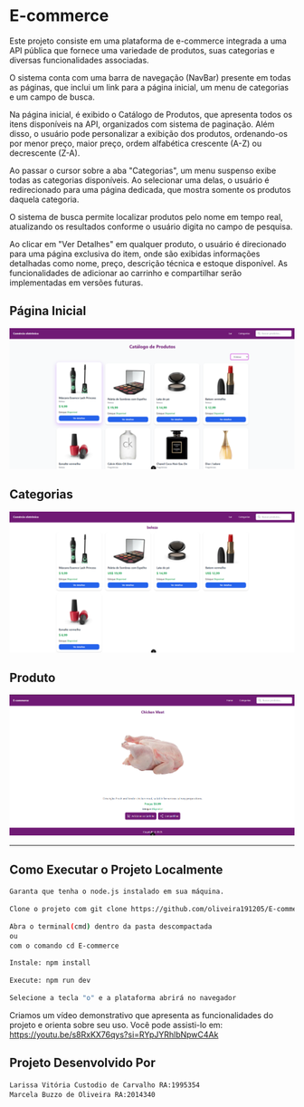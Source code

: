 # E-commerce
Este projeto consiste em uma plataforma de e-commerce integrada a uma API pública que fornece uma variedade de produtos, suas categorias e diversas funcionalidades associadas.

O sistema conta com uma barra de navegação (NavBar) presente em todas as páginas, que inclui um link para a página inicial, um menu de categorias e um campo de busca.

Na página inicial, é exibido o Catálogo de Produtos, que apresenta todos os itens disponíveis na API, organizados com sistema de paginação. Além disso, o usuário pode personalizar a exibição dos produtos, ordenando-os por menor preço, maior preço, ordem alfabética crescente (A-Z) ou decrescente (Z-A).

Ao passar o cursor sobre a aba "Categorias", um menu suspenso exibe todas as categorias disponíveis. Ao selecionar uma delas, o usuário é redirecionado para uma página dedicada, que mostra somente os produtos daquela categoria.

O sistema de busca permite localizar produtos pelo nome em tempo real, atualizando os resultados conforme o usuário digita no campo de pesquisa.

Ao clicar em "Ver Detalhes" em qualquer produto, o usuário é direcionado para uma página exclusiva do item, onde são exibidas informações detalhadas como nome, preço, descrição técnica e estoque disponível. As funcionalidades de adicionar ao carrinho e compartilhar serão implementadas em versões futuras.

## Página Inicial

![Página Inicial](Telas/HomePage.png)

## Categorias

![Categorias](Telas/Categories.png)

## Produto

![Produto](Telas/Products.png)
__________________________________________________________
## Como Executar o Projeto Localmente

```sh
Garanta que tenha o node.js instalado em sua máquina. 
```

```sh
Clone o projeto com git clone https://github.com/oliveira191205/E-commerce.git
```

```sh
Abra o terminal(cmd) dentro da pasta descompactada
ou
com o comando cd E-commerce 
```
```sh
Instale: npm install
```


```sh
Execute: npm run dev
```

```sh
Selecione a tecla "o" e a plataforma abrirá no navegador
```
Criamos um vídeo demonstrativo que apresenta as funcionalidades do projeto e orienta sobre seu uso. Você pode assisti-lo em: https://youtu.be/s8RxKX76qys?si=RYpJYRhlbNpwC4Ak


## Projeto Desenvolvido Por 
```sh 
Larissa Vitória Custodio de Carvalho RA:1995354
Marcela Buzzo de Oliveira RA:2014340
```
